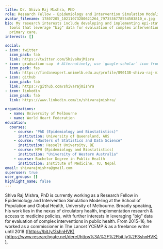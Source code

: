 ```yaml
---
title: Dr. Shiva Raj Mishra, PhD
role: Research Fellow - Epidemiology and Intervention Simulation Modeling
avatar_filename: 17807205_10211073280621264_7973536778554503810_o.jpg
bio: My research interests include developing and implementing epi-statistical
  tools that leverage "big" data for evaluation of complex interventions in
  primary care.
interests: []

social:
- icon: twitter
  icon_pack: fab
  link: https://twitter.com/ShivaRajMisra
- icon: graduation-cap  # Alternatively, use `google-scholar` icon from `ai` icon pack
  icon_pack: fas
  link: https://findanexpert.unimelb.edu.au/profile/890138-shiva-raj-mishra
- icon: github
  icon_pack: fab
  link: https://github.com/shivarajmishra
- icon: linkedin
  icon_pack: fab
  link: https://www.linkedin.com/in/shivarajmishra/
  
organizations:
  - name: University of Melbourne
  - name: World Heart Federation
education:
  courses:
    - course: "PhD (Epidemiology and Biostatistics)"
      institution: University of Queensland, AUS
    - course: "Masters of Statistics and Data Science"
      institution: Hasselt University, BE
    - course: MPH (Epidemiology and Biostatistics)
      institution: "University of Western Australia"
    - course: Bachelor Degree in Public Health
      institution: Institute of Medicine, TU, Nepal
email: shivarajmishra@gmail.com
superuser: true
user_groups: []
highlight_name: false
---
```

<!--StartFragment-->

Shiva Raj Mishra, PhD is currently working as a Research Fellow in Epidemiology and Intervention Simulation Modeling at the School of Population and Global Health, University of Melbourne. Broadly speaking, his work lies in the nexus of circulatory health, implementation research & access to medicine policies, with further interests in leveraging "big" data for evaluation of complex interventions in public health. From 2015-16, he worked as a commissioner in The Lancet YCEMP & as a freelance writer until 2018 ([https://bit.ly/3shnHVK](https://www.researchgate.net/deref/https%3A%2F%2Fbit.ly%2F3shnHVK)). 

<!--EndFragment-->
